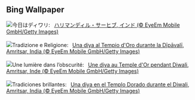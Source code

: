 ## Bing Wallpaper
![](https://www.bing.com/th?id=OHR.DiyaDiwali_JA-JP1552911829_UHD.jpg&w=1000)今日はディワリ:&nbsp;&ensp;[ハリマンディル・サーヒブ, インド (© EyeEm Mobile GmbH/Getty Images)](https://www.bing.com/th?id=OHR.DiyaDiwali_JA-JP1552911829_UHD.jpg)
<br><br/>
![](https://www.bing.com/th?id=OHR.DiyaDiwali_IT-IT5153375559_UHD.jpg&w=1000)Tradizione e Religione:&nbsp;&ensp;[Una diya al Tempio d'Oro durante la Dīpāvalī, Amritsar, India (© EyeEm Mobile GmbH/Getty Images)](https://www.bing.com/th?id=OHR.DiyaDiwali_IT-IT5153375559_UHD.jpg)
<br><br/>
![](https://www.bing.com/th?id=OHR.DiyaDiwali_FR-FR5342496143_UHD.jpg&w=1000)Une lumière dans l’obscurité:&nbsp;&ensp;[Une diya au Temple d'Or pendant Diwali, Amritsar, Inde (© EyeEm Mobile GmbH/Getty Images)](https://www.bing.com/th?id=OHR.DiyaDiwali_FR-FR5342496143_UHD.jpg)
<br><br/>
![](https://www.bing.com/th?id=OHR.DiyaDiwali_ES-ES9858455543_UHD.jpg&w=1000)Tradiciones brillantes:&nbsp;&ensp;[Una diya en el Templo Dorado durante el Diwali, Amritsar, India (© EyeEm Mobile GmbH/Getty Images)](https://www.bing.com/th?id=OHR.DiyaDiwali_ES-ES9858455543_UHD.jpg)
<br><br/>
